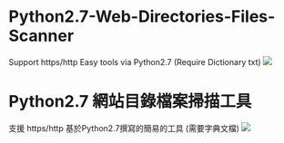 # Python2.7-Web-Directories-Files-Scanner
Support https/http Easy tools via Python2.7  (Require Dictionary txt)
<img src=https://raw.githubusercontent.com/MiCoDer/WebTryTry/master/Show%20WebTryTry.png>


# Python2.7 網站目錄檔案掃描工具
支援 https/http 基於Python2.7撰寫的簡易的工具 (需要字典文檔)
<img src=https://raw.githubusercontent.com/MiCoDer/WebTryTry/master/Show%20WebTryTry%20Chienese%20Ver.png>
